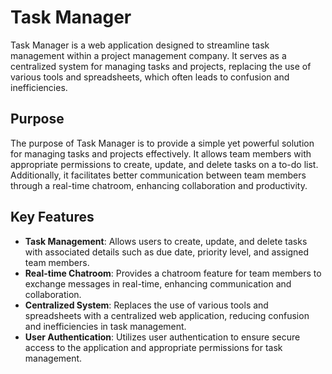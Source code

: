 # Task Manager

Task Manager is a web application designed to streamline task management within a project management company. It serves as a centralized system for managing tasks and projects, replacing the use of various tools and spreadsheets, which often leads to confusion and inefficiencies.

## Purpose

The purpose of Task Manager is to provide a simple yet powerful solution for managing tasks and projects effectively. It allows team members with appropriate permissions to create, update, and delete tasks on a to-do list. Additionally, it facilitates better communication between team members through a real-time chatroom, enhancing collaboration and productivity.

## Key Features

- **Task Management**: Allows users to create, update, and delete tasks with associated details such as due date, priority level, and assigned team members.
- **Real-time Chatroom**: Provides a chatroom feature for team members to exchange messages in real-time, enhancing communication and collaboration.
- **Centralized System**: Replaces the use of various tools and spreadsheets with a centralized web application, reducing confusion and inefficiencies in task management.
- **User Authentication**: Utilizes user authentication to ensure secure access to the application and appropriate permissions for task management.

